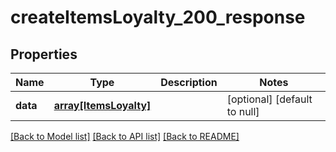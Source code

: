 # createItemsLoyalty_200_response

## Properties
Name | Type | Description | Notes
------------ | ------------- | ------------- | -------------
**data** | [**array[ItemsLoyalty]**](ItemsLoyalty.md) |  | [optional] [default to null]

[[Back to Model list]](../README.md#documentation-for-models) [[Back to API list]](../README.md#documentation-for-api-endpoints) [[Back to README]](../README.md)


